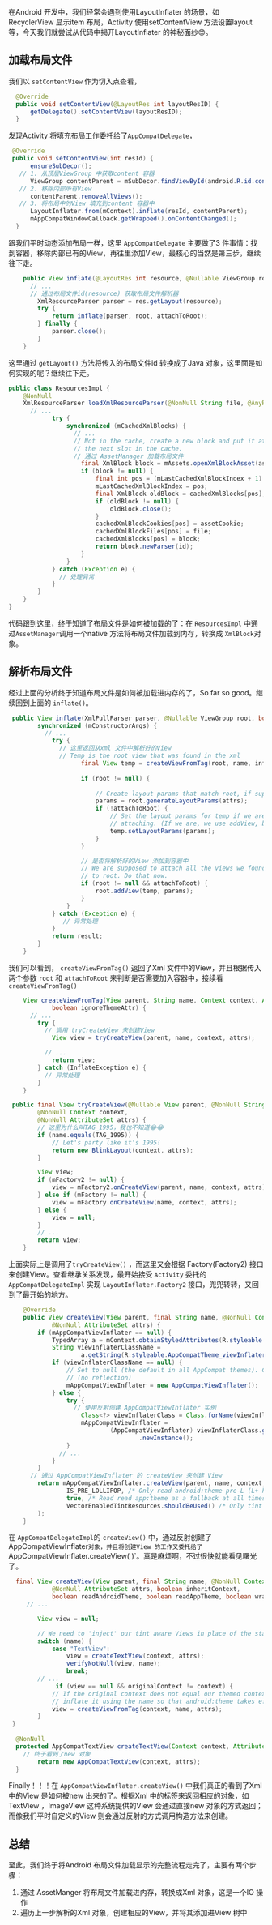 在Android 开发中，我们经常会遇到使用LayoutInflater 的场景，如RecyclerView 显示item 布局，Activity 使用setContentView 方法设置layout 等，今天我们就尝试从代码中揭开LayoutInflater 的神秘面纱😊。

## 加载布局文件

我们以  `setContentView` 作为切入点查看，

```java
  @Override
  public void setContentView(@LayoutRes int layoutResID) {
      getDelegate().setContentView(layoutResID);
  }
```

发现Activity 将填充布局工作委托给了`AppCompatDelegate`，

```java
 @Override
 public void setContentView(int resId) {
      ensureSubDecor();
   // 1. 从顶层ViewGroup 中获取content 容器
      ViewGroup contentParent = mSubDecor.findViewById(android.R.id.content);
   // 2. 移除内部所有View
      contentParent.removeAllViews();
   // 3. 将布局中的View 填充到content 容器中
      LayoutInflater.from(mContext).inflate(resId, contentParent);
      mAppCompatWindowCallback.getWrapped().onContentChanged();
  }
```

跟我们平时动态添加布局一样，这里 `AppCompatDelegate` 主要做了3 件事情：找到容器，移除内部已有的View，再往里添加View，最核心的当然是第三步，继续往下走。

```java
    public View inflate(@LayoutRes int resource, @Nullable ViewGroup root, boolean attachToRoot) {
      // ... 
      // 通过布局文件id(resource) 获取布局文件解析器
        XmlResourceParser parser = res.getLayout(resource);
        try {
            return inflate(parser, root, attachToRoot);
        } finally {
            parser.close();
        }
    }
```

这里通过 `getLayout()` 方法将传入的布局文件id 转换成了Java 对象，这里面是如何实现的呢？继续往下走。

```java
public class ResourcesImpl {   
    @NonNull
    XmlResourceParser loadXmlResourceParser(@NonNull String file, @AnyRes int id, int assetCookie, @NonNull String type) throws NotFoundException {
      // ...
            try {
                synchronized (mCachedXmlBlocks) {
                  // ...
                  // Not in the cache, create a new block and put it at
                  // the next slot in the cache.
                  // 通过 AssetManager 加载布局文件
                    final XmlBlock block = mAssets.openXmlBlockAsset(assetCookie, file);
                    if (block != null) {
                        final int pos = (mLastCachedXmlBlockIndex + 1) % num;
                        mLastCachedXmlBlockIndex = pos;
                        final XmlBlock oldBlock = cachedXmlBlocks[pos];
                        if (oldBlock != null) {
                            oldBlock.close();
                        }
                        cachedXmlBlockCookies[pos] = assetCookie;
                        cachedXmlBlockFiles[pos] = file;
                        cachedXmlBlocks[pos] = block;
                        return block.newParser(id);
                    }
                }
            } catch (Exception e) {
              // 处理异常
            }
        }
    }
}
```

代码跟到这里，终于知道了布局文件是如何被加载的了：在 `ResourcesImpl` 中通过`AssetManager`调用一个native 方法将布局文件加载到内存，转换成 `XmlBlock`对象。

## 解析布局文件

经过上面的分析终于知道布局文件是如何被加载进内存的了，So far so good。继续回到上面的 `inflate()`。

```java
 public View inflate(XmlPullParser parser, @Nullable ViewGroup root, boolean attachToRoot) {
        synchronized (mConstructorArgs) {
          // ...
            try {
              // 这里返回从xml 文件中解析好的View 
              // Temp is the root view that was found in the xml
                    final View temp = createViewFromTag(root, name, inflaterContext, attrs);
              
                    if (root != null) {
                     
                        // Create layout params that match root, if supplied
                        params = root.generateLayoutParams(attrs);
                        if (!attachToRoot) {
                            // Set the layout params for temp if we are not
                            // attaching. (If we are, we use addView, below)
                            temp.setLayoutParams(params);
                        }
                    }

                    // 是否将解析好的View 添加到容器中
                    // We are supposed to attach all the views we found (int temp)
                    // to root. Do that now.
                    if (root != null && attachToRoot) {
                        root.addView(temp, params);
                    }
                }
            } catch (Exception e) {
               // 异常处理
            }
            return result;
        }
    }
```

我们可以看到， `createViewFromTag()` 返回了Xml 文件中的View，并且根据传入两个参数 `root` 和 `attachToRoot` 来判断是否需要加入容器中，接续看 `createViewFromTag()`

```java
    View createViewFromTag(View parent, String name, Context context, AttributeSet attrs,
            boolean ignoreThemeAttr) {
      // ...
        try {
          // 调用 tryCreateView 来创建View
            View view = tryCreateView(parent, name, context, attrs);

          // ...
            return view;
        } catch (InflateException e) {
          // 异常处理
        }
    }

```

```java
 public final View tryCreateView(@Nullable View parent, @NonNull String name,
        @NonNull Context context,
        @NonNull AttributeSet attrs) {
        // 这里为什么叫TAG_1995，我也不知道😂😂
        if (name.equals(TAG_1995)) {
            // Let's party like it's 1995!
            return new BlinkLayout(context, attrs);
        }

        View view;
        if (mFactory2 != null) {
            view = mFactory2.onCreateView(parent, name, context, attrs);
        } else if (mFactory != null) {
            view = mFactory.onCreateView(name, context, attrs);
        } else {
            view = null;
        }
        // ...
        return view;
    }
```

上面实际上是调用了`tryCreateView()` ，而这里又会根据 Factory(Factory2) 接口来创建View。查看继承关系发现，最开始接受 `Activity` 委托的 `AppCompatDelegateImpl` 实现 `LayoutInflater.Factory2` 接口，兜兜转转，又回到了最开始的地方。

```java
    @Override
    public View createView(View parent, final String name, @NonNull Context context,
            @NonNull AttributeSet attrs) {
        if (mAppCompatViewInflater == null) {
            TypedArray a = mContext.obtainStyledAttributes(R.styleable.AppCompatTheme);
            String viewInflaterClassName =
                    a.getString(R.styleable.AppCompatTheme_viewInflaterClass);
            if (viewInflaterClassName == null) {
                // Set to null (the default in all AppCompat themes). Create the base inflater
                // (no reflection)
                mAppCompatViewInflater = new AppCompatViewInflater();
            } else {
                try {
                  // 使用反射创建 AppCompatViewInflater 实例
                    Class<?> viewInflaterClass = Class.forName(viewInflaterClassName);
                    mAppCompatViewInflater =
                            (AppCompatViewInflater) viewInflaterClass.getDeclaredConstructor()
                                    .newInstance();
                } 
              // ...
            }
        }
      // 通过 AppCompatViewInflater 的 createView 来创建 View
        return mAppCompatViewInflater.createView(parent, name, context, attrs, inheritContext,
                IS_PRE_LOLLIPOP, /* Only read android:theme pre-L (L+ handles this anyway) */
                true, /* Read read app:theme as a fallback at all times for legacy reasons */
                VectorEnabledTintResources.shouldBeUsed() /* Only tint wrap the context if enabled */
        );
    }
```

在 `AppCompatDelegateImpl`的 `createView()` 中，通过反射创建了 AppCompatViewInflater` 对象，并且将创建View 的工作又委托给了 `AppCompatViewInflater.createView( )`。真是麻烦啊，不过很快就能看见曙光了。

```java
  final View createView(View parent, final String name, @NonNull Context context,
            @NonNull AttributeSet attrs, boolean inheritContext,
            boolean readAndroidTheme, boolean readAppTheme, boolean wrapContext) {
     // ... 

        View view = null;

        // We need to 'inject' our tint aware Views in place of the standard framework versions
        switch (name) {
            case "TextView":
                view = createTextView(context, attrs);
                verifyNotNull(view, name);
                break;
        // ...
             if (view == null && originalContext != context) {
            // If the original context does not equal our themed context, then we need to manually
            // inflate it using the name so that android:theme takes effect.
            view = createViewFromTag(context, name, attrs);
        }
 }
    
  @NonNull
  protected AppCompatTextView createTextView(Context context, AttributeSet attrs) {
    // 终于看到了new 对象
        return new AppCompatTextView(context, attrs);
  }
```

Finally！！！在 `AppCompatViewInflater.createView()` 中我们真正的看到了Xml 中的View 是如何被new 出来的了。根据Xml 中的标签来返回相应的对象，如 TextView ，ImageView 这种系统提供的View 会通过直接new 对象的方式返回；而像我们平时自定义的View 则会通过反射的方式调用构造方法来创建。

## 总结

至此，我们终于将Android 布局文件加载显示的完整流程走完了，主要有两个步骤：

1. 通过 AssetManger 将布局文件加载进内存，转换成Xml 对象，这是一个IO 操作
2. 遍历上一步解析的Xml 对象，创建相应的View，并将其添加进View 树中

